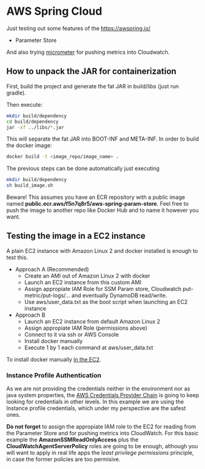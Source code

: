 # AWS Spring Cloud

Just testing out some features of the https://awspring.io/

- Parameter Store

And also trying [micrometer](https://micrometer.io/) for pushing metrics into Cloudwatch. 

## How to unpack the JAR for containerization

First, build the project and generate the fat JAR in build/libs (just run gradle).

Then execute:
````bash
mkdir build/dependency
cd build/dependency
jar -xf ../libs/*.jar
````

This will separate the fat JAR into BOOT-INF and META-INF.
In order to build the docker image:

````bash
docker build -t <image_repo/image_name> .
````

The previous steps can be done automatically just executing
````bash
mkdir build/dependency
sh build_image.sh
````

Beware! This assumes you have an ECR repository with a public image named __public.ecr.aws/f5n7q8r5/aws-spring-param-store__. 
Feel free to push the image to another repo like Docker Hub and to name it however you want.

## Testing the image in a EC2 instance

A plain EC2 instance with Amazon Linux 2 and docker installed is enough to test this. 

- Approach A (Recommended)
  - Create an AMI out of Amazon Linux 2 with docker
  - Launch an EC2 instance from this custom AMI
  - Assign appropiate IAM Role for SSM Param store, Cloudwatch put-metric/put-logs/... and eventually DynamoDB read/write.
  - Use aws/user_data.txt as the boot script when launching an EC2 instance
- Approach B
  - Launch an EC2 instance from default Amazon Linux 2
  - Assign appropiate IAM Role (permissions above)
  - Connect to it via ssh or AWS Console
  - Install docker manually
  - Execute 1 by 1 each command at aws/user_data.txt

To install docker manually [in the EC2](https://docs.aws.amazon.com/AmazonECS/latest/developerguide/docker-basics.html).

### Instance Profile Authentication

As we are not providing the credentials neither in the environment nor as java system properties, the [AWS Credentials Provider Chain](https://docs.aws.amazon.com/sdk-for-java/v1/developer-guide/credentials.html) is going to keep
looking for credentials in other levels. In this example we are using the Instance profile credentials, which under my perspective
are the safest ones.

__Do not forget__ to assign the appropiate IAM role to the EC2 for reading from the Parameter Store and for pushing metrics into CloudWatch.
For this basic example the __AmazonSSMReadOnlyAccess__ plus the __CloudWatchAgentServerPolicy__ roles are going to be enough, although you will want
 to apply in real life apps the _least privilege permissions_ principle, in case the former policies are too permisive.